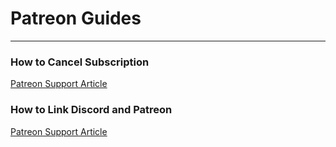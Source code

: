 # Patreon Guides
***

### How to Cancel Subscription
[Patreon Support Article](https://support.patreon.com/hc/en-us/articles/360005502572-How-to-cancel)

### How to Link Discord and Patreon
[Patreon Support Article](https://support.patreon.com/hc/en-us/articles/212052266-Get-my-Discord-role)

